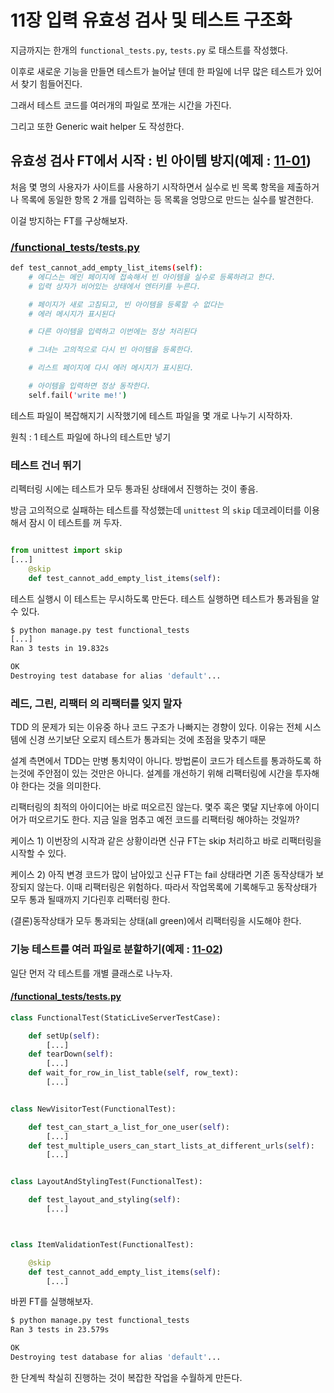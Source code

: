 # 11장 입력 유효성 검사 및 테스트 구조화

지금까지는 한개의 `functional_tests.py`, `tests.py` 로 태스트를 작성했다.

이후로 새로운 기능을 만들면 테스트가 늘어날 텐데 한 파일에 너무 많은 테스트가 있어서 찾기 힘들어진다.

그래서 테스트 코드를 여러개의 파일로 쪼개는 시간을 가진다.

그리고 또한 Generic wait helper 도 작성한다.

## 유효성 검사 FT에서 시작 : 빈 아이템 방지(예제 : [11-01](./11-01))

처음 몇 명의 사용자가 사이트를 사용하기 시작하면서 실수로 빈 목록 항목을 제출하거나 목록에 동일한 항목 2 개를 입력하는 등 목록을 엉망으로 만드는 실수를 발견한다.

이걸 방지하는 FT를 구상해보자.

### [/functional_tests/tests.py](./11-01/superlists/functional_tests/tests.py)

```sh
def test_cannot_add_empty_list_items(self):
    # 에디스는 메인 페이지에 접속해서 빈 아이템을 실수로 등록하려고 한다.
    # 입력 상자가 비어있는 상태에서 엔터키를 누른다.

    # 페이지가 새로 고침되고, 빈 아이템을 등록할 수 없다는
    # 에러 메시지가 표시된다

    # 다른 아이템을 입력하고 이번에는 정상 처리된다

    # 그녀는 고의적으로 다시 빈 아이템을 등록한다.

    # 리스트 페이지에 다시 에러 메시지가 표시된다.

    # 아이템을 입력하면 정상 동작한다.
    self.fail('write me!')
```

테스트 파일이 복잡해지기 시작했기에 테스트 파일을 몇 개로 나누기 시작하자.

원칙 : 1 테스트 파일에 하나의 테스트만 넣기

### 테스트 건너 뛰기

리펙터링 시에는 테스트가 모두 통과된 상태에서 진행하는 것이 좋음.

방금 고의적으로 실패하는 테스트를 작성했는데 `unittest` 의 `skip` 데코레이터를 이용해서 잠시 이 테스트를 꺼 두자.

```py

from unittest import skip
[...]
    @skip
    def test_cannot_add_empty_list_items(self):
```

테스트 실행시 이 테스트는 무시하도록 만든다. 테스트 실행하면 테스트가 통과됨을 알수 있다.

```sh
$ python manage.py test functional_tests
[...]
Ran 3 tests in 19.832s

OK
Destroying test database for alias 'default'...
```

### 레드, 그린, 리팩터 의 리팩터를 잊지 말자

TDD 의 문제가 되는 이유중 하나 코드 구조가 나빠지는 경향이 있다. 이유는 전체 시스템에 신경 쓰기보단 오로지 테스트가 통과되는 것에 초점을 맞추기 때문

설계 측면에서 TDD는 만병 통치약이 아니다. 방법론이 코드가 테스트를 통과하도록 하는것에 주안점이 있는 것만은 아니다. 설계를 개선하기 위해 리팩터링에 시간을 투자해야 한다는 것을 의미한다.

리팩터링의 최적의 아이디어는 바로 떠오르진 않는다. 몇주 혹은 몇달 지난후에 아이디어가 떠오르기도 한다. 지금 일을 멈추고 예전 코드를 리팩터링 해야하는 것일까?

케이스 1) 이번장의 시작과 같은 상황이라면 신규 FT는 skip 처리하고 바로 리팩터링을 시작할 수 있다.

케이스 2) 아직 변경 코드가 많이 남아있고 신규 FT는 fail 상태라면 기존 동작상태가 보장되지 않는다. 이때 리팩터링은 위험하다. 따라서 작업목록에 기록해두고 동작상태가 모두 통과 될때까지 기다린후 리팩터링 한다.

(결론)동작상태가 모두 통과되는 상태(all green)에서 리팩터링을 시도해야 한다.

### 기능 테스트를 여러 파일로 분할하기(예제 : [11-02](./11-02))

일단 먼저 각 테스트를 개별 클래스로 나누자.

#### [/functional_tests/tests.py](./11-02/superlists/functional_tests/tests.py)

```py
class FunctionalTest(StaticLiveServerTestCase):

    def setUp(self):
        [...]
    def tearDown(self):
        [...]
    def wait_for_row_in_list_table(self, row_text):
        [...]


class NewVisitorTest(FunctionalTest):

    def test_can_start_a_list_for_one_user(self):
        [...]
    def test_multiple_users_can_start_lists_at_different_urls(self):
        [...]


class LayoutAndStylingTest(FunctionalTest):

    def test_layout_and_styling(self):
        [...]



class ItemValidationTest(FunctionalTest):

    @skip
    def test_cannot_add_empty_list_items(self):
        [...]
```

바뀐 FT를 실행해보자.

```sh
$ python manage.py test functional_tests
Ran 3 tests in 23.579s

OK
Destroying test database for alias 'default'...
```

한 단계씩 착실히 진행하는 것이 복잡한 작업을 수월하게 만든다.


